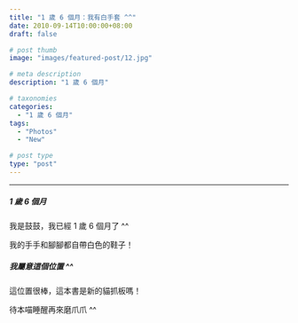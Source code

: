 ```yaml
---
title: "1 歲 6 個月：我有白手套 ^^"
date: 2010-09-14T10:00:00+08:00
draft: false

# post thumb
image: "images/featured-post/12.jpg"

# meta description
description: "1 歲 6 個月"

# taxonomies
categories:
  - "1 歲 6 個月"
tags:
  - "Photos"
  - "New"

# post type
type: "post"
---
```


<hr>

##### 1 歲 6 個月

我是鼓鼓，我已經 1 歲 6 個月了 ^^

我的手手和腳腳都自帶白色的鞋子！

##### 我屬意這個位置 ^^

這位置很棒，這本書是新的貓抓板嗎！

待本喵睡醒再來磨爪爪 ^^
